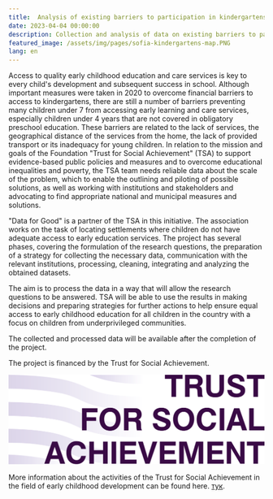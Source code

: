 ```yaml
---
title:  Analysis of existing barriers to participation in kindergartens - a project in cooperation with TSA
date: 2023-04-04 00:00:00
description: Collection and analysis of data on existing barriers to participation in kindergartens January 13, 2023 - August 31, 2023
featured_image: /assets/img/pages/sofia-kindergartens-map.PNG
lang: en
---
```


Access to quality early childhood education and care services is key to every child's development and subsequent success in school. Although important measures were taken in 2020 to overcome financial barriers to access to kindergartens, there are still a number of barriers preventing many children under 7 from accessing early learning and care services, especially children under 4 years that are not covered in obligatory preschool education. These barriers are related to the lack of services, the geographical distance of the services from the home, the lack of provided transport or its inadequacy for young children. In relation to the mission and goals of the Foundation "Trust for Social Achievement" (TSA) to support evidence-based public policies and measures and to overcome educational inequalities and poverty, the TSA team needs reliable data about the scale of the problem, which to enable the outlining and piloting of possible solutions, as well as working with institutions and stakeholders and advocating to find appropriate national and municipal measures and solutions.


"Data for Good" is a partner of the TSA in this initiative. The association works on the task of locating settlements where children do not have adequate access to early education services. The project has several phases, covering the formulation of the research questions, the preparation of a strategy for collecting the necessary data, communication with the relevant institutions, processing, cleaning, integrating and analyzing the obtained datasets.

The aim is to process the data in a way that will allow the research questions to be answered. TSA will be able to use the results in making decisions and preparing strategies for further actions to help ensure equal access to early childhood education for all children in the country with a focus on children from underprivileged communities.

The collected and processed data will be available after the completion of the project.

The project is financed by the Trust for Social Achievement.

![/assets/img/pages/resized-logo-tsa-bg.png](/assets/img/pages/logo-tsa-en.png)

More information about the activities of the Trust for Social Achievement in the field of early childhood development can be found here. [тук](https://socialachievement.org/bg/).
